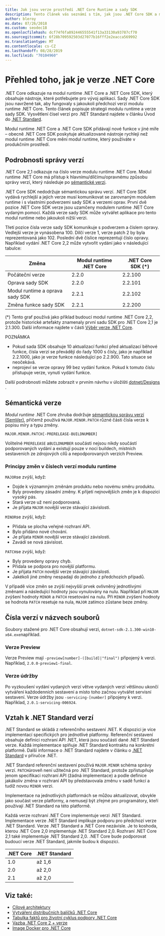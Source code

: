 ```yaml
---
title: Jak jsou verze prostředí .NET Core Runtime a sady SDK
description: Tento článek vás seznámí s tím, jak jsou .NET Core SDK a modul runtime ve verzi (podobně jako sémantická Správa verzí).
author: bleroy
ms.date: 07/26/2018
ms.custom: seodec18
ms.openlocfilehash: dcf74f6fa892446555541f13a33130a93787cf70
ms.sourcegitcommit: 6f28b709592503d27077b16fff2e2eacca569992
ms.translationtype: MT
ms.contentlocale: cs-CZ
ms.lasthandoff: 08/28/2019
ms.locfileid: "70104960"
---
```

# <a name="overview-of-how-net-core-is-versioned"></a>Přehled toho, jak je verze .NET Core

.NET Core odkazuje na modul runtime .NET Core a .NET Core SDK, který obsahuje nástroje, které potřebujete pro vývoj aplikací. Sady .NET Core SDK jsou navržené tak, aby fungovaly s jakoukoli předchozí verzí modulu runtime .NET Core. Tento článek popisuje strategii modulu runtime a verze sady SDK. Vysvětlení čísel verzí pro .NET Standard najdete v článku Úvod do [.NET Standard](../../standard/net-standard.md#net-implementation-support).

Modul runtime .NET Core a .NET Core SDK přidávají nové funkce v jiné míře – obecně .NET Core SDK poskytuje aktualizované nástroje rychleji než modul runtime .NET Core mění modul runtime, který používáte v produkčním prostředí.

## <a name="versioning-details"></a>Podrobnosti správy verzí

.NET Core 2,1 odkazuje na číslo verze modulu runtime .NET Core. Modul runtime .NET Core má přístup k hlavnímu/dílčímu/opravnému způsobu správy verzí, který následuje po [sémantické verzi](#semantic-versioning).

.NET Core SDK nedodržuje sémantickou správu verzí. .NET Core SDK vydává rychlejší a jejich verze musí komunikovat se zarovnaným modulem runtime i s vlastními podverzemi sady SDK a verzemi oprav. První dvě pozice .NET Core SDK verze jsou uzamčeny modulem runtime .NET Core vydaným pomocí. Každá verze sady SDK může vytvářet aplikace pro tento modul runtime nebo jakoukoli nižší verzi.

Třetí pozice čísla verze sady SDK komunikuje s podverzem a číslem opravy. Vedlejší verze je vynásobena 100. Dílčí verze 1, verze patch 2 by byla reprezentovaná jako 102. Poslední dvě číslice reprezentují číslo opravy. Například vydání .NET Core 2,2 může vytvořit vydání jako v následující tabulce:

| Změna                | Modul runtime .NET Core | .NET Core SDK (*) |
|-----------------------|-------------------|-------------------|
| Počáteční verze       | 2.2.0             | 2.2.100           |
| Oprava sady SDK             | 2.2.0             | 2.2.101           |
| Modul runtime a oprava sady SDK | 2.2.1             | 2.2.102           |
| Změna funkce sady SDK    | 2.2.1             | 2.2.200           |

(\*) Tento graf používá jako příklad budoucí modul runtime .NET Core 2,2, protože historické artefakty znamenaly první sadu SDK pro .NET Core 2,1 je 2.1.300. Další informace najdete v části [Výběr verze .NET Core](selection.md).

POZNÁMKA

- Pokud sada SDK obsahuje 10 aktualizací funkcí před aktualizací běhové funkce, čísla verzí se převádějí do řady 1000 s čísly, jako je například 2.2.1000, jako je verze funkce následující po 2.2.900. Tato situace se neočekává.
- neprojeví se verze opravy 99 bez vydání funkce. Pokud k tomuto číslu přistupuje verze, vynutí vydání funkce.

Další podrobnosti můžete zobrazit v prvním návrhu v úložišti [dotnet/Designs](https://github.com/dotnet/designs/pull/29) .

## <a name="semantic-versioning"></a>Sémantická verze

*Modul runtime* .NET Core zhruba dodržuje [sémantickou správu verzí (SemVer)](https://semver.org/), přičemž používá `MAJOR.MINOR.PATCH` různé části čísla verze k popisu míry a typu změny.

```
MAJOR.MINOR.PATCH[-PRERELEASE-BUILDNUMBER]
```

Volitelné `PRERELEASE` a`BUILDNUMBER` součásti nejsou nikdy součástí podporovaných vydání a existují pouze v noci buildech, místních sestaveních ze zdrojových cílů a nepodporovaných verzích Preview.

### <a name="understand-runtime-version-number-changes"></a>Principy změn v číslech verzí modulu runtime

`MAJOR`se zvýší, když:

- Dojde k významným změnám produktu nebo novému směru produktu.
- Byly provedeny zásadní změny. K přijetí nejnovějších změn je k dispozici vysoký pás.
- Stará verze už není podporovaná.
- Je přijata `MAJOR` novější verze stávající závislosti.

`MINOR`se zvýší, když:

- Přidala se plocha veřejné rozhraní API.
- Bylo přidáno nové chování.
- Je přijata `MINOR` novější verze stávající závislosti.
- Zavádí se nová závislost.

`PATCH`se zvýší, když:

- Byly provedeny opravy chyb.
- Přidala se podpora pro novější platformu.
- Je přijata `PATCH` novější verze stávající závislosti.
- Jakékoli jiné změny nespadají do jednoho z předchozích případů.

V případě více změn se zvýší nejvyšší prvek ovlivněný jednotlivými změnami a následující hodnoty jsou vynulovány na nulu. Například při `MAJOR` zvýšení hodnoty `MINOR` a `PATCH` resetování na nulu. Při `MINOR` zvýšení hodnoty se hodnota `PATCH` resetuje na nula, `MAJOR` zatímco zůstane beze změny.

## <a name="version-numbers-in-file-names"></a>Čísla verzí v názvech souborů

Soubory stažené pro .NET Core obsahují verzi, `dotnet-sdk-2.1.300-win10-x64.exe`například.

### <a name="preview-versions"></a>Verze Preview

Verze Preview mají `-preview[number]-([build]|"final")` připojený k verzi. Například, `2.0.0-preview1-final`.

### <a name="servicing-versions"></a>Verze údržby

Po vyzkoušení vydání vydaných verzí větve vydaných verzí většinou ukončí vytváření každodenních sestavení a místo toho začnou vytvářet servisní sestavení. Verze údržby jsou `-servicing-[number]` připojeny k verzi. Například, `2.0.1-servicing-006924`.

## <a name="relationship-to-net-standard-versions"></a>Vztah k .NET Standard verzí

.NET Standard se skládá z referenčního sestavení .NET. K dispozici je více implementací specifických pro jednotlivé platformy. Referenční sestavení obsahuje definici rozhraní API .NET, která jsou součástí dané .NET Standard verze. Každá implementace splňuje .NET Standard kontraktu na konkrétní platformě. Další informace o .NET Standard najdete v článku o [.NET Standard](../../standard/net-standard.md) v příručce .NET.

.NET Standard referenční sestavení používá `MAJOR.MINOR` schéma správy verzí. `PATCH`úroveň není užitečná pro .NET Standard, protože zpřístupňuje jenom specifikaci rozhraní API (žádná implementace) a podle definice jakákoliv změna v rozhraní API by představovala změnu v sadě funkcí a tudíž novou `MINOR` verzi.

Implementace na jednotlivých platformách se můžou aktualizovat, obvykle jako součást verze platformy, a nemusejí být zřejmé pro programátory, kteří používají .NET Standard na této platformě.

Každá verze rozhraní .NET Core implementuje verzi .NET Standard. Implementace verze .NET Standard implikuje podporu pro předchozí verze .NET Standard. Verze .NET Standard a .NET Core nezávisle. Je to koshoda, kterou .NET Core 2,0 implementuje .NET Standard 2,0. Rozhraní .NET Core 2,1 také implementuje .NET Standard 2,0. .NET Core bude podporovat budoucí verze .NET Standard, jakmile budou k dispozici.

| .NET Core | .NET Standard |
|-----------|---------------|
| 1.0       | až 1,6     |
| 2.0       | až 2,0     |
| 2.1       | až 2,0     |

## <a name="see-also"></a>Viz také:

- [Cílové architektury](../../standard/frameworks.md)
- [Vytváření distribučních balíčků .NET Core](../build/distribution-packaging.md)
- [Tabulka faktů pro životní cyklus podpory .NET Core](https://www.microsoft.com/net/core/support)
- [Vazba .NET Core 2 + verze](https://github.com/dotnet/designs/issues/3)
- [Image Docker pro .NET Core](https://hub.docker.com/_/microsoft-dotnet-core/)
